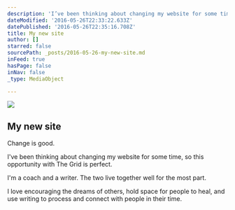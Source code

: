 ```yaml
---
description: 'I’ve been thinking about changing my website for some time, so this opportunity with The Grid is perfect.'
dateModified: '2016-05-26T22:33:22.633Z'
datePublished: '2016-05-26T22:35:16.708Z'
title: My new site
author: []
starred: false
sourcePath: _posts/2016-05-26-my-new-site.md
inFeed: true
hasPage: false
inNav: false
_type: MediaObject

---
```

<article style=""><img src="https://the-grid-user-content.s3-us-west-2.amazonaws.com/72258047-825d-44b8-8ea3-4e6e31a3fbd9.jpg" /><h1>My new site</h1><p>Change is good.</p></article>

I've been thinking about changing my website for some time, so this opportunity with The Grid is perfect.

I'm a coach and a writer. The two live together well for the most part.

I love encouraging the dreams of others, hold space for people to heal, and use writing to process and connect with people in their time.